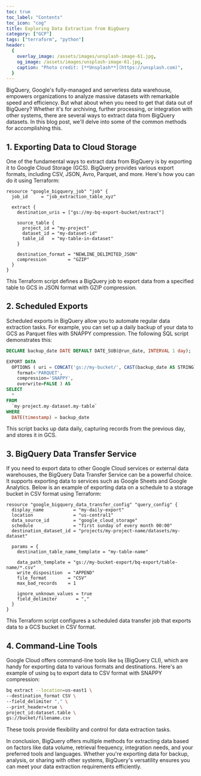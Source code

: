 ```yaml
---
toc: true
toc_label: "Contents"
toc_icon: "cog"
title: Exploring Data Extraction from BigQuery
category: ["GCP"]
tags: ["terraform", "python"]
header:
  {
    overlay_image: /assets/images/unsplash-image-61.jpg,
    og_image: /assets/images/unsplash-image-61.jpg,
    caption: "Photo credit: [**Unsplash**](https://unsplash.com)",
  }
---
```


BigQuery, Google's fully-managed and serverless data warehouse, empowers organizations to analyze massive datasets with remarkable speed and efficiency. But what about when you need to get that data out of BigQuery? Whether it's for archiving, further processing, or integration with other systems, there are several ways to extract data from BigQuery datasets. In this blog post, we'll delve into some of the common methods for accomplishing this.

## 1. Exporting Data to Cloud Storage

One of the fundamental ways to extract data from BigQuery is by exporting it to Google Cloud Storage (GCS). BigQuery provides various export formats, including CSV, JSON, Avro, Parquet, and more. Here's how you can do it using Terraform:

```hcl
resource "google_bigquery_job" "job" {
  job_id     = "job_extraction_table_xyz"

  extract {
    destination_uris = ["gs://my-bq-export-bucket/extract"]
    
    source_table {
      project_id = "my-project"
      dataset_id = "my-dataset-id"
      table_id   = "my-table-in-dataset"
    }

    destination_format = "NEWLINE_DELIMITED_JSON"
    compression        = "GZIP"
  }
}
```

This Terraform script defines a BigQuery job to export data from a specified table to GCS in JSON format with GZIP compression.

## 2. Scheduled Exports

Scheduled exports in BigQuery allow you to automate regular data extraction tasks. For example, you can set up a daily backup of your data to GCS as Parquet files with SNAPPY compression. The following SQL script demonstrates this:

```sql
DECLARE backup_date DATE DEFAULT DATE_SUB(@run_date, INTERVAL 1 day);

EXPORT DATA
  OPTIONS ( uri = CONCAT('gs://my-bucket/', CAST(backup_date AS STRING), '/*.parquet'),
    format='PARQUET',
    compression='SNAPPY',
    overwrite=FALSE ) AS
SELECT
  *
FROM
  `my-project.my-dataset.my-table`
WHERE
  DATE(timestamp) = backup_date
```

This script backs up data daily, capturing records from the previous day, and stores it in GCS.

## 3. BigQuery Data Transfer Service

If you need to export data to other Google Cloud services or external data warehouses, the BigQuery Data Transfer Service can be a powerful choice. It supports exporting data to services such as Google Sheets and Google Analytics. Below is an example of exporting data on a schedule to a storage bucket in CSV format using Terraform:

```hcl
resource "google_bigquery_data_transfer_config" "query_config" {
  display_name           = "my-daily-export"
  location               = "us-central1"
  data_source_id         = "google_cloud_storage"
  schedule               = "first sunday of every month 00:00"
  destination_dataset_id = "projects/my-project-name/datasets/my-dataset"

  params = {
    destination_table_name_template = "my-table-name"
    
    data_path_template = "gs://my-bucket-export/bq-export/table-name/*.csv"
    write_disposition  = "APPEND"
    file_format        = "CSV"
    max_bad_records    = 1

    ignore_unknown_values = true
    field_delimiter       = ","
  }
}
```

This Terraform script configures a scheduled data transfer job that exports data to a GCS bucket in CSV format.

## 4. Command-Line Tools

Google Cloud offers command-line tools like `bq` (BigQuery CLI), which are handy for exporting data to various formats and destinations. Here's an example of using `bq` to export data to CSV format with SNAPPY compression:

```sh
bq extract --location=us-east1 \
--destination_format CSV \
--field_delimiter "," \
--print_header=true \
project_id:dataset.table \
gs://bucket/filename.csv
```

These tools provide flexibility and control for data extraction tasks.

In conclusion, BigQuery offers multiple methods for extracting data based on factors like data volume, retrieval frequency, integration needs, and your preferred tools and languages. Whether you're exporting data for backup, analysis, or sharing with other systems, BigQuery's versatility ensures you can meet your data extraction requirements efficiently.